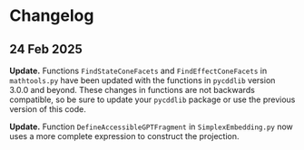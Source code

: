 # Changelog

## 24 Feb 2025
**Update.** Functions `FindStateConeFacets` and `FindEffectConeFacets` in `mathtools.py` have been updated with the functions in `pycddlib` version 3.0.0 and beyond. These changes in functions are not backwards compatible, so be sure to update your `pycddlib` package or use the previous version of this code.

**Update.** Function `DefineAccessibleGPTFragment` in `SimplexEmbedding.py` now uses a more complete expression to construct the projection.
